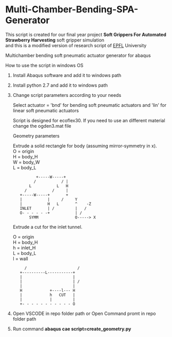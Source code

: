 # Multi-Chamber-Bending-SPA-Generator

This script is created for our final year project <strong>Soft Grippers For Automated Strawberry Harvesting</strong> soft gripper simulation<br> and this is a modified version of research script of <a href="epfl.ch">EPFL</a> University

Multichamber bending soft pneumatic actuator generator for abaqus

How to use the script in windows OS

1.  Install Abaqus software and add it to windows path

2.  Install python 2.7 and add it to windows path

3.  Change script parameters according to your needs

    Select actuator = 'bnd' for bending soft pneumatic actuators and 'lin' for linear soft pneumatic actuators<br>

    Script is designed for ecoflex30. If you need to use an different material change the ogden3.mat file<br>

    Geometry parameters<br>

    Extrude a solid rectangle for body (assuming mirror-symmetry in x).<br>
    O = origin<br>
    H = body_H<br>
    W = body_W<br>
    L = body_L<br>

                  +-----W-----+
                 /           / |
               L           L   H
             /           /     |
           +-----W-----+       +
           |           |     /     Y
           |           H   L       ^    -Z
           INLET       | /         |   /
           O- - - - - -+           | /
               SYMM                O-----> X

    Extrude a cut for the inlet tunnel.<br>

    O = origin<br>
    H = body_H<br>
    h = inlet_H<br>
    L = body_L<br>
    l = wall<br>

             /                      /
           +----------L-----------+
           |                      |
           |                      | /
           |                      |
           H            +----l--- H
           |            h   CUT   |
           |            |         |
           +- - - - - - - - - - - O

4.  Open VSCODE in repo folder path or Open Command promt in repo folder path
5.  Run command <strong>abaqus cae script=create_geometry.py
